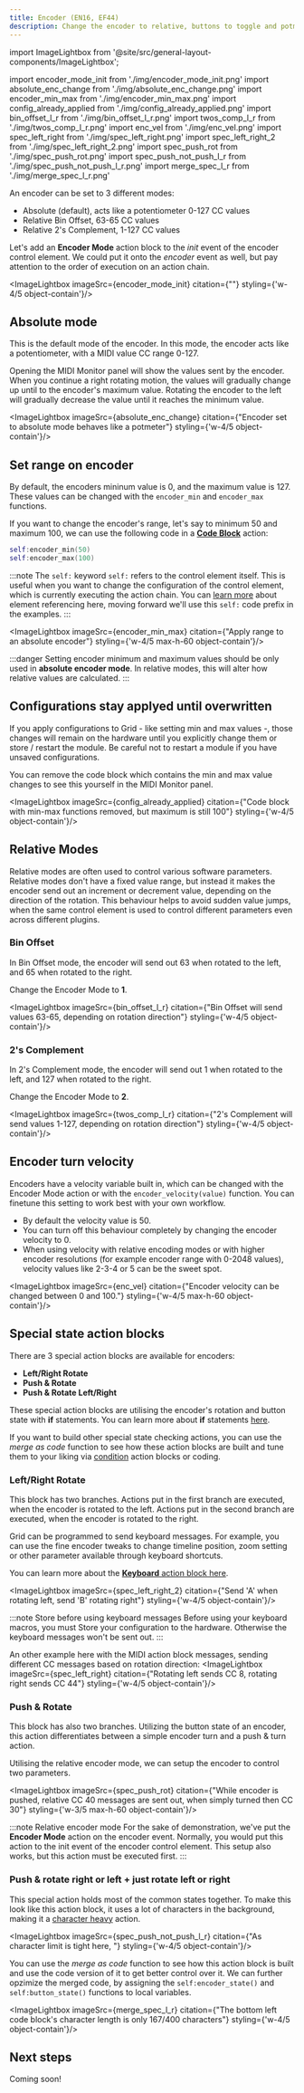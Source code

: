 ```yaml
---
title: Encoder (EN16, EF44)
description: Change the encoder to relative, buttons to toggle and potmeters to different range
---
```


import ImageLightbox from '@site/src/general-layout-components/ImageLightbox';

import encoder_mode_init from './img/encoder_mode_init.png'
import absolute_enc_change from './img/absolute_enc_change.png'
import encoder_min_max from './img/encoder_min_max.png'
import config_already_applied from './img/config_already_applied.png'
import bin_offset_l_r from './img/bin_offset_l_r.png'
import twos_comp_l_r from './img/twos_comp_l_r.png'
import enc_vel from './img/enc_vel.png'
import spec_left_right from './img/spec_left_right.png'
import spec_left_right_2 from './img/spec_left_right_2.png'
import spec_push_rot from './img/spec_push_rot.png'
import spec_push_not_push_l_r from './img/spec_push_not_push_l_r.png'
import merge_spec_l_r from './img/merge_spec_l_r.png'

An encoder can be set to 3 different modes:
- Absolute (default), acts like a potentiometer 0-127 CC values
- Relative Bin Offset, 63-65 CC values
- Relative 2's Complement, 1-127 CC values

Let's add an **Encoder Mode** action block to the *init* event of the encoder control element. We could put it onto the *encoder* event as well, but pay attention to the order of execution on an action chain. 

<ImageLightbox imageSrc={encoder_mode_init} citation={""} styling={'w-4/5 object-contain'}/>

## Absolute mode

This is the default mode of the encoder. In this mode, the encoder acts like a potentiometer, with a MIDI value CC range 0-127.

Opening the MIDI Monitor panel will show the values sent by the encoder. When you continue a right rotating motion, the values will gradually change up until to the encoder's maximum value. Rotating the encoder to the left will gradually decrease the value until it reaches the minimum value.

<ImageLightbox imageSrc={absolute_enc_change} citation={"Encoder set to absolute mode behaves like a potmeter"} styling={'w-4/5 object-contain'}/>

## Set range on encoder

By default, the encoders mininum value is 0, and the maximum value is 127. These values can be changed with the `encoder_min` and `encoder_max` functions.

If you want to change the encoder's range, let's say to minimum 50 and maximum 100, we can use the following code in a [**Code Block**](/wiki/actions/code/code-block) action:

```lua
self:encoder_min(50)
self:encoder_max(100)
```

:::note The `self:` keyword
`self:` refers to the control element itself. This is useful when you want to change the configuration of the control element, which is currently executing the action chain. You can [learn more](http://localhost:3000/wiki/more/element-referencing#self-variables) about element referencing here, moving forward we'll use this `self:` code prefix in the examples.
:::

<ImageLightbox imageSrc={encoder_min_max} citation={"Apply range to an absolute encoder"} styling={'w-4/5 max-h-60 object-contain'}/>

:::danger
Setting encoder minimum and maximum values should be only used in **absolute encoder mode**. In relative modes, this will alter how relative values are calculated.
:::

## Configurations stay applyed until overwritten

If you apply configurations to Grid - like setting min and max values -, those changes will remain on the hardware until you explicitly change them or store / restart the module. Be careful not to restart a module if you have unsaved configurations. 

You can remove the code block which contains the min and max value changes to see this yourself in the MIDI Monitor panel.

<ImageLightbox imageSrc={config_already_applied} citation={"Code block with min-max functions removed, but maximum is still 100"} styling={'w-4/5 object-contain'}/>

## Relative Modes

Relative modes are often used to control various software parameters. Relative modes don't have a fixed value range, but instead it makes the encoder send out an increment or decrement value, depending on the direction of the rotation. This behaviour helps to avoid sudden value jumps, when the same control element is used to control different parameters even across different plugins.

### Bin Offset

In Bin Offset mode, the encoder will send out 63 when rotated to the left, and 65 when rotated to the right.

Change the Encoder Mode to **1**.

<ImageLightbox imageSrc={bin_offset_l_r} citation={"Bin Offset will send values 63-65, depending on rotation direction"} styling={'w-4/5 object-contain'}/>

### 2's Complement

In 2's Complement mode, the encoder will send out 1 when rotated to the left, and 127 when rotated to the right.

Change the Encoder Mode to **2**.

<ImageLightbox imageSrc={twos_comp_l_r} citation={"2's Complement will send values 1-127, depending on rotation direction"} styling={'w-4/5 object-contain'}/>

## Encoder turn velocity

Encoders have a velocity variable built in, which can be changed with the Encoder Mode action or with the `encoder_velocity(value)` function. You can finetune this setting to work best with your own workflow.

- By default the velocity value is 50.
- You can turn off this behaviour completely by changing the encoder velocity to 0.
- When using velocity with relative encoding modes or with higher encoder resolutions (for example encoder range with 0-2048 values), velocity values like 2-3-4 or 5 can be the sweet spot.

<ImageLightbox imageSrc={enc_vel} citation={"Encoder velocity can be changed between 0 and 100."} styling={'w-4/5 max-h-60 object-contain'}/>

## Special state action blocks

There are 3 special action blocks are available for encoders:

- **Left/Right Rotate**
- **Push & Rotate**
- **Push & Rotate Left/Right**

These special action blocks are utilising the encoder's rotation and button state with **if** statements. You can learn more about **if** statements [here](/wiki/actions/condition/if).

If you want to build other special state checking actions, you can use the *merge as code* function to see how these action blocks are built and tune them to your liking via [condition](/category/conditions) action blocks or coding.

### Left/Right Rotate

This block has two branches. Actions put in the first branch are executed, when the encoder is rotated to the left. Actions put in the second branch are executed, when the encoder is rotated to the right.

Grid can be programmed to send keyboard messages. For example, you can use the fine encoder tweaks to change timeline position, zoom setting or other parameter available through keyboard shortcuts.

You can learn more about the [**Keyboard** action block here](/wiki/actions/keyboard-and-mouse/keyboard).

<ImageLightbox imageSrc={spec_left_right_2} citation={"Send 'A' when rotating left, send 'B' rotating right"} styling={'w-4/5 object-contain'}/>

:::note Store before using keyboard messages
Before using your keyboard macros, you must Store your configuration to the hardware. Otherwise the keyboard messages won't be sent out.
:::

An other example here with the MIDI action block messages, sending different CC messages based on rotation direction:
<ImageLightbox imageSrc={spec_left_right} citation={"Rotating left sends CC 8, rotating right sends CC 44"} styling={'w-4/5 object-contain'}/>

### Push & Rotate

This block has also two branches. Utilizing the button state of an encoder, this action differentiates between a simple encoder turn and a push & turn action.

Utilising the relative encoder mode, we can setup the encoder to control two parameters.

<ImageLightbox imageSrc={spec_push_rot} citation={"While encoder is pushed, relative CC 40 messages are sent out, when simply turned then CC 30"} styling={'w-3/5 max-h-60 object-contain'}/>

:::note Relative encoder mode
For the sake of demonstration, we've put the **Encoder Mode** action on the encoder event. Normally, you would put this action to the init event of the encoder control element. This setup also works, but this action must be executed first.
:::

### Push & rotate right or left + just rotate left or right

This special action holds most of the common states together. To make this look like this action block, it uses a lot of characters in the background, making it a [character heavy](/wiki/more/char-limit) action.

<ImageLightbox imageSrc={spec_push_not_push_l_r} citation={"As character limit is tight here, "} styling={'w-4/5 object-contain'}/>

You can use the *merge as code* function to see how this action block is built and use the code version of it to get better control over it. We can further opzimize the merged code, by assigning the `self:encoder_state()` and `self:button_state()` functions to local variables.

<ImageLightbox imageSrc={merge_spec_l_r} citation={"The bottom left code block's character length is only 167/400 characters"} styling={'w-4/5 object-contain'}/>

## Next steps

Coming soon!

<!-- We've started to go over common encoder states. Before moving towards more advanced configurations, check out the [button](/guides/guide/how-to-grid-editor/button) guide. -->

